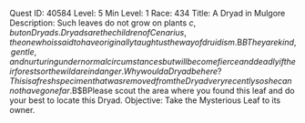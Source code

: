 Quest ID: 40584
Level: 5
Min Level: 1
Race: 434
Title: A Dryad in Mulgore
Description: Such leaves do not grow on plants $c, but on Dryads. Dryads are the children of Cenarius, the one who is said to have originally taught us the way of druidism.$B$BThey are kind, gentle, and nurturing under normal circumstances but will become fierce and deadly if their forests or the wild are in danger. Why would a Dryad be here? This is a fresh specimen that was removed from the Dryad very recently so she cannot have gone far.$B$BPlease scout the area where you found this leaf and do your best to locate this Dryad.
Objective: Take the Mysterious Leaf to its owner.
